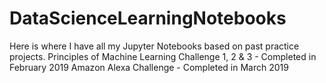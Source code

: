 # DataScienceLearningNotebooks
Here is where I have all my Jupyter Notebooks based on past practice projects.
Principles of Machine Learning Challenge 1, 2 & 3 - Completed in February 2019
Amazon Alexa Challenge - Completed in March 2019
